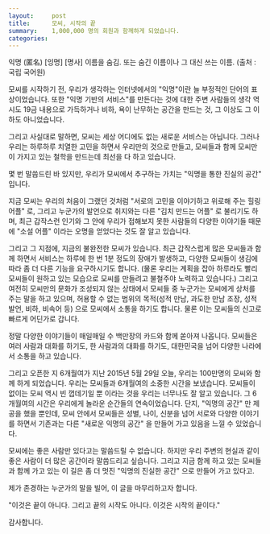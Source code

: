 ```yaml
---
layout:     post
title:      모씨, 시작의 끝
summary:    1,000,000 명의 회원과 함께하게 되었습니다.
categories:
---
```

익명 (匿名) [잉명] [명사] 이름을 숨김. 또는 숨긴 이름이나 그 대신 쓰는 이름.
(출처 : 국립 국어원)
 
모씨를 시작하기 전, 우리가 생각하는 인터넷에서의 "익명"이란 늘 부정적인 단어의 표상이었습니다. 또한 "익명 기반의 서비스"를 만든다는 것에 대한 주변 사람들의 생각 역시도 19금 내용으로 가득하거나 비하, 욕이 난무하는 공간을 만드는 것, 그 이상도 그 이하도 아니었습니다.
 
그리고 사실대로 말하면, 모씨는 세상 어디에도 없는 새로운 서비스는 아닙니다. 그러나 우리는 하루하루 치열한 고민을 하면서 우리만의 것으로 만들고, 모씨들과 함께 모씨만이 가지고 있는 철학을 만드는데 최선을 다 하고 있습니다.
 
몇 번 말씀드린 바 있지만, 우리가 모씨에서 추구하는 가치는 "익명을 통한 진실의 공간" 입니다.
 
지금 모씨는 우리의 처음이 그랬던 것처럼 "서로의 고민을 이야기하고 위로해 주는 힐링 어플" 로, 그리고 누군가의 발언으로 취지와는 다른 "김치 만드는 어플" 로 불리기도 하며, 최근 갑작스런 인기와 그 안에 우리가 접해보지 못한 사람들의 다양한 이야기들 때문에 "소설 어플" 이라는 오명을 얻었다는 것도 잘 알고 있습니다.
 
그리고 그 지점에, 지금의 불완전한 모씨가 있습니다.
최근 갑작스럽게 많은 모씨들과 함께 하면서 서비스는 하루에 한 번 1분 정도의 장애가 발생하고, 다양한 모씨들이 생김에 따라 좀 더 다른 기능을 요구하시기도 합니다. (물론 우리는 계획을 잡아 하루라도 빨리 모씨들이 원하고 있는 모습으로 모씨를 만들려고 불철주야 노력하고 있습니다.) 그리고 여전히 모씨만의 문화가 조성되지 않는 상태에서 모씨들 중 누군가는 모씨에게 상처를 주는 말을 하고 있으며, 허용할 수 없는 범위의 목적(성적 만남, 과도한 만남 조장, 성적 발언, 비하, 비속어 등) 으로 모씨에서 소통을 하기도 합니다. 물론 이는 모씨들의 신고로 빠르게 어딘가로 갑니다.
 
정말 다양한 이야기들이 매일매일 수 백만장의 카드와 함께 쏟아져 나옵니다. 모씨들은 여러 사람과 대화를 하기도, 한 사람과의 대화를 하기도, 대한민국을 넘어 다양한 나라에서 소통을 하고 있습니다.
 
그리고 오픈한 지 6개월여가 지난 2015년 5월 29일 오늘, 우리는 100만명의 모씨와 함께 하게 되었습니다. 우리는 모씨들과 6개월여의 소중한 시간을 보냈습니다. 모씨들이 없이는 모씨 역시 빈 껍데기일 뿐 이라는 것을 우리는 너무나도 잘 알고 있습니다. 그 6개월여의 시간은 우리에게 놀라운 순간들의 연속이었습니다. 단지, "익명의 공간" 만 제공을 했을 뿐인데, 모씨 안에서 모씨들은 성별, 나이, 신분을 넘어 서로와 다양한 이야기를 하면서 기존과는 다른 "새로운 익명의 공간" 을 만들어 가고 있음을 느낄 수 있었습니다.
 
모씨에는 좋은 사람만 있다고는 말씀드릴 수 없습니다. 하지만 우리 주변의 현실과 같이 좋은 사람이 더 많은 공간이라 말씀드리고 싶습니다. 그리고 지금 함께 하고 있는 모씨들과 함께 가고 있는 이 길은 좀 더 멋진 "익명의 진실한 공간" 으로 만들어 가고 있다고.
 
제가 존경하는 누군가의 말을 빌어, 이 글을 마무리하고자 합니다.
 
"이것은 끝이 아니다. 그리고 끝의 시작도 아니다. 이것은 시작의 끝이다."
 
감사합니다.

